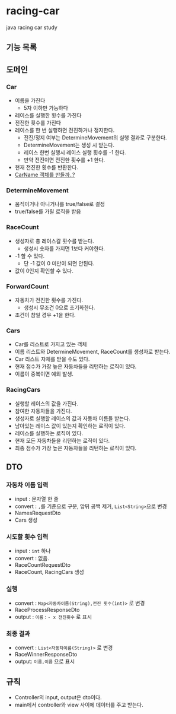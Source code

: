 # racing-car
java racing car study



## 기능 목록

## 도메인

### Car

- 이름을 가진다
  - 5자 이하만 가능하다
- 레이스를 실행한 횟수를 가진다
- 전진한 횟수를 가진다
- 레이스를 한 번 실행하면 전진하거나 정지한다.
  - 전진/정지 여부는 DetermineMovement의 실행 결과로 구분한다.
  - DetermineMovement는 생성 시 받는다.
  - 레이스 한번 실행시 레이스 실행 횟수를 -1 한다.
  - 만약 전진이면 전진한 횟수를 +1 한다.
- 현재 전진한 횟수를 반환한다.
- <u>CarName 객체를 만들까..?</u>



### DetermineMovement

- 움직이거나 아니거나를 true/false로 결정
- true/false를 가릴 로직을 받음



### RaceCount

- 생성자로 총 레이스갈 횟수를 받는다.
  - 생성시 숫자를 가지면 1보다 커야한다.
- -1 할 수 있다.
  - 단 -1 값이 0 미만이 되면 안된다.
- 값이 0인지 확인할 수 있다.



### ForwardCount

- 자동차가 전진한 횟수를 가진다.
  - 생성시 무조건 0으로 초기화한다.
- 조건이 참일 경우 +1을 한다.



### Cars

- Car를 리스트로 가지고 있는 객체
- 이름 리스트와 DetermineMovement, RaceCount를 생성자로 받는다.
- Car 리스트 자체를 받을 수도 있다.
- 현재 점수가 가장 높은 자동차들을 리턴하는 로직이 있다.
- 이름이 중복이면 예외 발생.



### RacingCars

- 실행할 레이스의 값을 가진다.
- 참여한 자동차들을 가진다.
- 생성자로 실행할 레이스의 값과 자동차 이름들 받는다.
- 남아있는 레이스 값이 있는지 확인하는 로직이 있다.
- 레이스를 실행하는 로직이 있다.
- 현재 모든 자동차들을 리턴하는 로직이 있다.
- 최종 점수가 가장 높은 자동차들을 리턴하는 로직이 있다.



## DTO



### 자동차 이름 입력

- input : 문자열 한 줄
- convert : `,`를 기준으로 구분, 앞뒤 공백 제거, `List<String>`으로 변경
- NamesRequestDto
- Cars 생성



### 시도할 횟수 입력

- input : `int` 하나
- convert : 없음.
- RaceCountRequestDto
- RaceCount, RacingCars 생성



### 실행

- convert : `Map<자동차이름(String),전진 횟수(int)>` 로 변경
- RaceProcessResponseDto
- output : `이름` : `- x 전진횟수` 로 표시



### 최종 결과

- convert : `List<자동차이름(String)>` 로 변경
- RaceWinnerResponseDto
- output: `이름,이름` 으로 표시



## 규칙

- Controller의 input, output은 dto이다.
- main에서 controller와 view 사이에 데이터를 주고 받는다.
